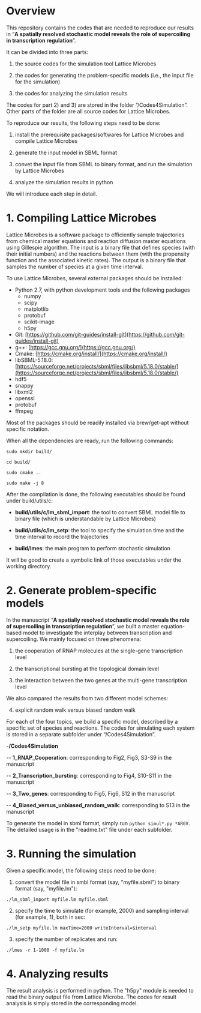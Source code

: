 # Overview

This repository contains the codes that are needed to reproduce our results in “**A spatially resolved stochastic model reveals the role of supercoiling in transcription regulation**”. 

It can be divided into three parts:

1) the source codes for the simulation tool Lattice Microbes 

2) the codes for generating the problem-specific models (i.e., the input file for the simulation)

3) the codes for analyzing the simulation results

The codes for part 2) and 3) are stored in the folder “/Codes4Simulation”. Other parts of the folder are all source codes for Lattice Microbes. 

To reproduce our results, the following steps need to be done:

1) install the prerequisite packages/softwares for Lattice Microbes and compile Lattice Microbes 

2) generate the input model in SBML format

3) convet the input file from SBML to binary format, and run the simulation by Lattice Microbes

4) analyze the simulation results in python

We will introduce each step in detail. 

# 1. Compiling Lattice Microbes

Lattice Microbes is a software package to efficiently sample trajectories from chemical master equations and reaction diffusion master equations using Gillespie algorithm. The input is a binary file that defines species (with their initial numbers) and the reactions between them (with the propensity function and the associated kinetic rates). The output is a binary file that samples the number of species at a given time interval. 

To use Lattice Microbes, several external packages should be installed:

- Python 2.7, with python development tools and the following packages
    - numpy
    - scipy
    - matplotlib
    - protobuf
    - scikit-image
    - h5py
- Git: [https://github.com/git-guides/install-git](https://github.com/git-guides/install-git)
- g++: [https://gcc.gnu.org/](https://gcc.gnu.org/)
- Cmake: [https://cmake.org/install/](https://cmake.org/install/)
- libSBML-5.18.0: [https://sourceforge.net/projects/sbml/files/libsbml/5.18.0/stable/](https://sourceforge.net/projects/sbml/files/libsbml/5.18.0/stable/)
- hdf5
- snappy
- libxml2
- openssl
- protobuf
- ffmpeg

Most of the packages should be readily installed via brew/get-apt without specific notation. 

When all the dependencies are ready, run the following commands:

`sudo mkdir build/`

`cd build/`

`sudo cmake ..`

`sudo make -j 8`

After the compilation is done, the following executables should be found under build/utils/c:

- **build/utils/c/lm_sbml_import**: the tool to convert SBML model file to binary file (which is understandable by Lattice Microbes)

- **build/utils/c/lm_setp**: the tool to specify the simulation time and the time interval to record the trajectories

- **build/lmes**: the main program to perform stochastic simulation

It will be good to create a symbolic link of those executables under the working directory. 

# 2. Generate problem-specific models

In the manuscript “**A spatially resolved stochastic model reveals the role of supercoiling in transcription regulation**”, we built a master equation-based model to investigate the interplay between transcription and supercoiling. We mainly focused on three phenomena:

1) the cooperation of RNAP molecules at the single-gene transcription level

2) the transcriptional bursting at the topological domain level

3) the interaction between the two genes at the multi-gene transcription level

We also compared the results from two different model schemes: 

4) explicit random walk versus biased random walk

For each of the four topics, we build a specific model, described by a specific set of species and reactions. The codes for simulating each system is stored in a separate subfolder under “/Codes4Simulation”. 

-**/Codes4Simulation**

-- **1_RNAP_Cooperation**: corresponding to Fig2, Fig3, S3-S9 in the manuscript

-- **2_Transcription_bursting**: corresponding to Fig4, S10-S11 in the manuscript

-- **3_Two_genes**: corresponding to Fig5, Fig6, S12 in the manuscript

-- **4_Biased_versus_unbiased_random_walk**: corresponding to S13 in the manuscript

To generate the model in sbml format, simply run `python simul*.py *ARGV`. The detailed usage is in the "readme.txt" file under each subfolder. 

# 3. Running the simulation

Given a specific model, the following steps need to be done:

 1) convert the model file in smbl format (say, "myfile.sbml") to binary format (say, "myfile.lm"):

`./lm_sbml_import myfile.lm myfile.sbml`
 
 2) specify the time to simulate (for example, 2000) and sampling interval (for example, 1), both in sec:

`./lm_setp myfile.lm maxTime=2000 writeInterval=$interval`
 
 3) specify the number of replicates and run:

`./lmes -r 1-1000 -f myfile.lm `


# 4. Analyzing results

The result analysis is performed in python. The "h5py" module is needed to read the binary output file from Lattice Microbe. The codes for result analysis is simply stored in the corresponding model. 
